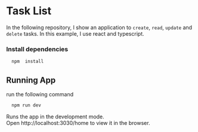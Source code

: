 
# Task List

In the following repository, I show an application to `create`, `read`, `update` and `delete` tasks. In this example, I use react and typescript.
 ### Install dependencies


```bash
  npm  install
```



## Running App

run the following command

```bash
  npm run dev
```


Runs the app in the development mode.\
Open http://localhost:3030/home to view it in the browser.
